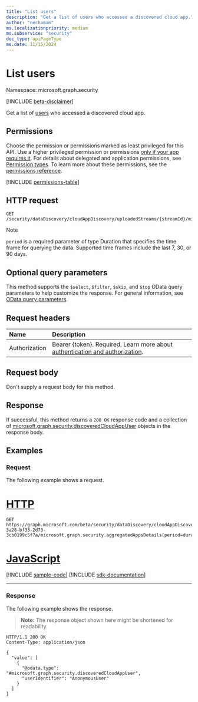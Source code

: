```yaml
---
title: "List users"
description: "Get a list of users who accessed a discovered cloud app."
author: "nechamam"
ms.localizationpriority: medium
ms.subservice: "security"
doc_type: apiPageType
ms.date: 11/15/2024
---
```


# List users

Namespace: microsoft.graph.security

[!INCLUDE [beta-disclaimer](../../includes/beta-disclaimer.md)]

Get a list of [users](../resources/security-discoveredcloudappuser.md) who accessed a discovered cloud app.

## Permissions

Choose the permission or permissions marked as least privileged for this API. Use a higher privileged permission or permissions [only if your app requires it](/graph/permissions-overview#best-practices-for-using-microsoft-graph-permissions). For details about delegated and application permissions, see [Permission types](/graph/permissions-overview#permission-types). To learn more about these permissions, see the [permissions reference](/graph/permissions-reference).

<!-- {
  "blockType": "permissions",
  "name": "security_discoveredcloudappdetail_list_users"
}
-->
[!INCLUDE [permissions-table](../includes/permissions/security-discoveredcloudappdetail-list-users-permissions.md)]

## HTTP request

<!-- {
  "blockType": "ignored"
}
-->
``` http
GET /security/dataDiscovery/cloudAppDiscovery/uploadedStreams/{streamId}/microsoft.graph.security.aggregatedAppsDetails(period=duration'{duration}')/{appId}/users
```

> [!NOTE]
> `period` is a required parameter of type Duration that specifies the time frame for querying the data. Supported time frames include the last 7, 30, or 90 days.

## Optional query parameters

This method supports the `$select`, `$filter`, `$skip`, and `$top` OData query parameters to help customize the response. For general information, see [OData query parameters](/graph/query-parameters).

## Request headers

|Name|Description|
|:---|:---|
|Authorization|Bearer {token}. Required. Learn more about [authentication and authorization](/graph/auth/auth-concepts).|

## Request body

Don't supply a request body for this method.

## Response

If successful, this method returns a `200 OK` response code and a collection of [microsoft.graph.security.discoveredCloudAppUser](../resources/security-discoveredcloudappuser.md) objects in the response body.

## Examples

### Request

The following example shows a request.
# [HTTP](#tab/http)
<!-- {
  "blockType": "request",
  "name": "list_discoveredcloudappuser"
}
-->
``` http
GET https://graph.microsoft.com/beta/security/dataDiscovery/cloudAppDiscovery/uploadedStreams/93b60b3e-3a28-bf33-2d73-3cb0199c5f7a/microsoft.graph.security.aggregatedAppsDetails(period=duration'P90D')/12345/users
```

# [JavaScript](#tab/javascript)
[!INCLUDE [sample-code](../includes/snippets/javascript/list-discoveredcloudappuser-javascript-snippets.md)]
[!INCLUDE [sdk-documentation](../includes/snippets/snippets-sdk-documentation-link.md)]

---


### Response

The following example shows the response.
>**Note:** The response object shown here might be shortened for readability.
<!-- {
  "blockType": "response",
  "truncated": true,
  "@odata.type": "Collection(microsoft.graph.security.discoveredCloudAppUser)"
}
-->
``` http
HTTP/1.1 200 OK
Content-Type: application/json

{
  "value": [
    {
      "@odata.type": "#microsoft.graph.security.discoveredCloudAppUser",
      "userIdentifier": "AnonymousUser"
    }
  ]
}
```

